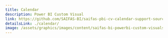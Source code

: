 ```yaml
---
title: Calendar
description: Power BI Custom Visual
link: https://github.com/SAIFAS-BI/saifas-pbi-cv-calendar-support-source/issues
detailsLink: ./calendar/
image: /assets/graphics/images/content/saifas-bi-powerbi-custom-visuals/saifas-bi-pbi-cv-calendar-120px-120px.png
---
```

